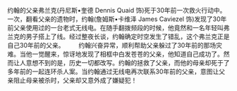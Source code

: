 约翰的父亲弗兰克(丹尼斯•奎德 Dennis Quaid 饰)死于30年前一次救火行动中。一次，翻看父亲的遗物时，约翰(詹姆斯•卡维泽 James Caviezel 饰)发现了30年前父亲使用过的一台老式无线电。在随手翻拨频段的时候，他竟然和一名年轻叫弗兰克的男子搭上了线。经过整夜长谈，约翰确定时空发生了错乱，这个弗兰克正是自己30年前的父亲。 
　　约翰兴奋异常，顺利帮助父亲躲过了30年前的那场灾难。当他一觉醒来，惊讶地发现了相框中白发苍苍的父亲，他知道自己成功了。然而让人意想不到的是，历史一切都改写。约翰的拯救了父亲，而他的母亲却死于了多年前的一起连环杀人案。当约翰通过无线电再次联系30年前的父亲，意图让父亲阻止母亲被杀时，父亲却又意外成了嫌疑犯！
